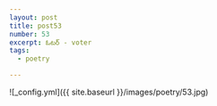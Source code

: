 ```yaml
---
layout: post
title: post53
number: 53
excerpt: ఓటర్ - voter
tags:
  - poetry

---
```




![_config.yml]({{ site.baseurl }}/images/poetry/53.jpg)

